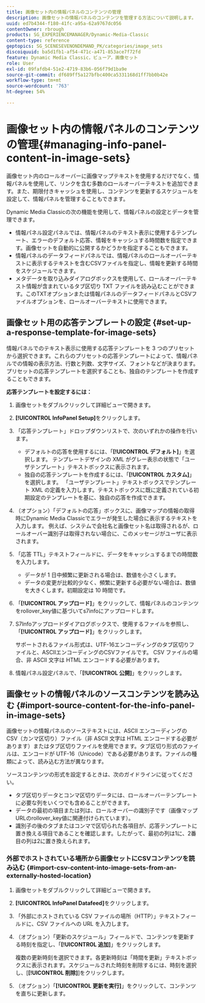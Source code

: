 ```yaml
---
title: 画像セット内の情報パネルのコンテンツの管理
description: 画像セットの情報パネルのコンテンツを管理する方法について説明します。
uuid: ed7b4344-f180-41fc-a95a-62a9767dc056
contentOwner: rbrough
products: SG_EXPERIENCEMANAGER/Dynamic-Media-Classic
content-type: reference
geptopics: SG_SCENESEVENONDEMAND_PK/categories/image_sets
discoiquuid: ba5d1fb1-af54-471c-a471-853ace7f72fd
feature: Dynamic Media Classic，ビューア，画像セット
role: User
exl-id: 09fafdb4-51e2-4719-83b6-056f79d1ba9e
source-git-commit: df689ff5a127bfbc400ca5331168d1ff7bb0b42e
workflow-type: tm+mt
source-wordcount: '763'
ht-degree: 54%

---
```


# 画像セット内の情報パネルのコンテンツの管理{#managing-info-panel-content-in-image-sets}

画像セット内のロールオーバーに画像マップテキストを使用するだけでなく、情報パネルを使用して、リンクを含む多数のロールオーバーテキストを追加できます。また、期限付きキャッシュを使用し、コンテンツを更新するスケジュールを設定して、情報パネルを管理することもできます。

Dynamic Media Classicの次の機能を使用して、情報パネルの設定とデータを管理できます。

* 情報パネル設定パネルでは、情報パネルのテキスト表示に使用するテンプレート、エラーのデフォルト応答、情報をキャッシュする時間数を指定できます。画像セットを自動的に公開するかどうかを指定することもできます。
* 情報パネルのデータフィードパネルでは、情報パネルのロールオーバーテキストに表示するテキストを含むCSVファイルを指定し、情報を更新する時間をスケジュールできます。
* メタデータを取り込みダイアログボックスを使用して、ロールオーバーテキスト情報が含まれているタブ区切り TXT ファイルを読み込むことができます。このTXTオプションまたは情報パネルのデータフィードパネルとCSVファイルオプションを、ロールオーバーテキストに使用できます。

## 画像セット用の応答テンプレートの設定 {#set-up-a-response-template-for-image-sets}

情報パネルでのテキスト表示に使用する応答テンプレートを 3 つのプリセットから選択できます。これらのプリセットの応答テンプレートによって、情報パネルでの情報の表示方法、行数と列数、文字サイズ、フォントなどが決まります。プリセットの応答テンプレートを選択することも、独自のテンプレートを作成することもできます。

**応答テンプレートを設定するには：**

1. 画像セットをダブルクリックして詳細ビューで開きます。
1. **[!UICONTROL InfoPanel Setup]**&#x200B;をクリックします。
1. 「応答テンプレート」ドロップダウンリストで、次のいずれかの操作を行います。

   * デフォルトの応答を使用するには、「**[!UICONTROL デフォルト]**」を選択します。 テンプレートデザインの XML がグレー表示の状態で「ユーザテンプレート」テキストボックスに表示されます。
   * 独自の応答テンプレートを作成するには、「**[!UICONTROL カスタム]**」を選択します。 「ユーザテンプレート」テキストボックスでテンプレート XML の定義を入力します。テキストボックスに既に定義されている初期設定のテンプレートを基に、独自の応答を作成できます。

1. （オプション）「デフォルトの応答」ボックスに、画像マップの情報の取得時にDynamic Media Classicでエラーが発生した場合に表示するテキストを入力します。 例えば、システムで会社名と画像セット名は取得されるが、ロールオーバー識別子は取得されない場合に、このメッセージがユーザに表示されます。
1. 「応答 TTL」テキストフィールドに、データをキャッシュするまでの時間数を入力します。

   * データが 1 日中頻繁に更新される場合は、数値を小さくします。
   * データの変更が比較的少なく、頻繁に更新する必要がない場合は、数値を大きくします。初期設定は 10 時間です。

1. 「**[!UICONTROL アップロード]**」をクリックして、情報パネルのコンテンツをrollover_key値に基づいてs7infoにアップロードします。
1. S7Infoアップロードダイアログボックスで、使用するファイルを参照し、「**[!UICONTROL アップロード]**」をクリックします。

   サポートされるファイル形式は、UTF-16エンコーディングのタブ区切りファイルと、ASCIIエンコーディングのCSVファイルです。 CSV ファイルの場合、非 ASCII 文字は HTML エンコードする必要があります。

1. 情報パネル設定パネルで、「**[!UICONTROL 公開]**」をクリックします。

## 画像セットの情報パネルのソースコンテンツを読み込む {#import-source-content-for-the-info-panel-in-image-sets}

画像セットの情報パネルのソーステキストには、ASCII エンコーディングの CSV（カンマ区切り）ファイル（非 ASCII 文字は HTML エンコードする必要があります）またはタブ区切りファイルを使用できます。タブ区切り形式のファイルは、エンコードが UTF-16（Unicode）である必要があります。ファイルの種類によって、読み込む方法が異なります。

ソースコンテンツの形式を設定するときは、次のガイドラインに従ってください。

* タブ区切りデータとコンマ区切りデータには、ロールオーバーテンプレートに必要な列をいくつでも含めることができます。
* データの最初の項目または列は、ロールオーバーの識別子です（画像マップURLのrollover_key値に関連付けられています）。
* 識別子の後のタブまたはコンマで区切られた各項目が、応答テンプレートに置き換える項目であることを確認します。したがって、最初の列は$1$に、2番目の列は$2$に置き換えられます。

### 外部でホストされている場所から画像セットにCSVコンテンツを読み込む {#import-csv-content-into-image-sets-from-an-externally-hosted-location}

1. 画像セットをダブルクリックして詳細ビューで開きます。
1. **[!UICONTROL InfoPanel Datafeed]**&#x200B;をクリックします。
1. 「外部にホストされている CSV ファイルの場所（HTTP）」テキストフィールドに、CSV ファイルへの URL を入力します。
1. （オプション）「更新のスケジュール」フィールドで、コンテンツを更新する時刻を指定し、「**[!UICONTROL 追加]**」をクリックします。

   複数の更新時刻を選択できます。各更新時刻は「時間を更新」テキストボックスに表示されます。スケジュールされた時刻を削除するには、時刻を選択し、[**[!UICONTROL 削除]**]をクリックします。

1. （オプション）「**[!UICONTROL 更新を実行]**」をクリックして、コンテンツを直ちに更新します。
